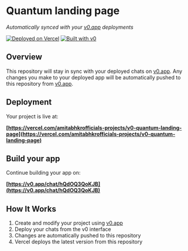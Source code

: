 # Quantum landing page

*Automatically synced with your [v0.app](https://v0.app) deployments*

[![Deployed on Vercel](https://img.shields.io/badge/Deployed%20on-Vercel-black?style=for-the-badge&logo=vercel)](https://vercel.com/amitabhkrofficials-projects/v0-quantum-landing-page)
[![Built with v0](https://img.shields.io/badge/Built%20with-v0.app-black?style=for-the-badge)](https://v0.app/chat/hQdOQ3QoKJB)

## Overview

This repository will stay in sync with your deployed chats on [v0.app](https://v0.app).
Any changes you make to your deployed app will be automatically pushed to this repository from [v0.app](https://v0.app).

## Deployment

Your project is live at:

**[https://vercel.com/amitabhkrofficials-projects/v0-quantum-landing-page](https://vercel.com/amitabhkrofficials-projects/v0-quantum-landing-page)**

## Build your app

Continue building your app on:

**[https://v0.app/chat/hQdOQ3QoKJB](https://v0.app/chat/hQdOQ3QoKJB)**

## How It Works

1. Create and modify your project using [v0.app](https://v0.app)
2. Deploy your chats from the v0 interface
3. Changes are automatically pushed to this repository
4. Vercel deploys the latest version from this repository